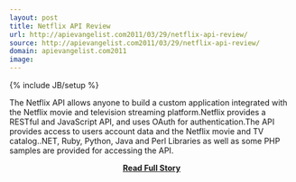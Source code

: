 ```yaml
---
layout: post
title: Netflix API Review
url: http://apievangelist.com2011/03/29/netflix-api-review/
source: http://apievangelist.com2011/03/29/netflix-api-review/
domain: apievangelist.com2011
image: 
---
```

{% include JB/setup %}<p>The Netflix API allows anyone to build a custom application integrated with the Netflix movie and television streaming platform.Netflix provides a RESTful and JavaScript API, and uses OAuth for authentication.The API provides access to users account data and the Netflix movie and TV catalog..NET, Ruby, Python, Java and Perl Libraries as well as some PHP samples are provided for accessing the API.</p>
<center><p><a href="http://apievangelist.com2011/03/29/netflix-api-review/" style='padding:25px; font-sze:18px; font-weight: bold;'>Read Full Story</a></p></center>
